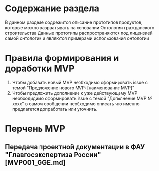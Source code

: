 # Содержание раздела
В данном разделе содрежится описание прототипов продуктов, которые можно разраатывать на основании Онтологии гражданского строительства
Данные прототипы распространяются под лицензией самой онтологии и являются примерами использования онтологии

# Правила формирования и доработки MVP
1. Чтобы добавить новый MVP необходимо сформировать issue с темой "Предложение нового MVP: [наименование MVP]"
1. Чтобы предложить дополнение к уже действующему MVP необходидимо сформировать issue с темой "Дополнение MVP № xxxx" в самом сообщении необходимо описать что именно предлагется допработать или уточнить.

# Перчень MVP

## Передача проектной документации в ФАУ "Главгосэкспертиза России" [MVP001_GGE.md] 